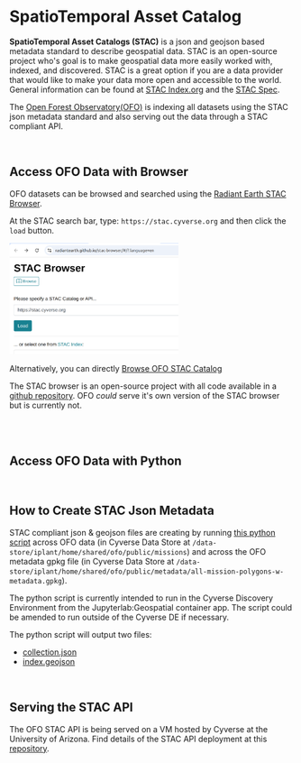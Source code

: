 # SpatioTemporal Asset Catalog

**SpatioTemporal Asset Catalogs (STAC)** is a json and geojson based metadata standard to describe geospatial data. STAC is an open-source project who's goal is to make geospatial data more easily worked with, indexed, and discovered. STAC is a great option if you are a data provider that would like to make your data more open and accessible to the world. General information can be found at [STAC Index.org](https://stacindex.org/) and the [STAC Spec](https://stacspec.org/en). 

The [Open Forest Observatory(OFO)](https://openforestobservatory.org/) is indexing all datasets using the STAC json metadata standard and also serving out the data through a STAC compliant API. 

<br/>

## Access OFO Data with Browser

OFO datasets can be browsed and searched using the [Radiant Earth STAC Browser](https://radiantearth.github.io/stac-browser/#/?.language=en). 

At the STAC search bar, type: `https://stac.cyverse.org` and then click the `load` button. 

<img src="./images/stac_browser_ofo.png" width=300>

<br/>

Alternatively, you can directly [Browse OFO STAC Catalog](https://radiantearth.github.io/stac-browser/#/external/stac.cyverse.org/)

The STAC browser is an open-source project with all code available in a [github repository](https://github.com/radiantearth/stac-browser). OFO _could_ serve it's own version of the STAC browser but is currently not. 

<br/>
<br/>

## Access OFO Data with Python

<br/>

## How to Create STAC Json Metadata

STAC compliant json & geojson files are creating by running [this python script](./scripts/STAC_creation_OFO.ipynb) across OFO data (in Cyverse Data Store at `/data-store/iplant/home/shared/ofo/public/missions`) and across the OFO metadata gpkg file (in Cyverse Data Store at `/data-store/iplant/home/shared/ofo/public/metadata/all-mission-polygons-w-metadata.gpkg`).

The python script is currently intended to run in the Cyverse Discovery Environment from the Jupyterlab:Geospatial container app. The script could be amended to run outside of the Cyverse DE if necessary. 

The python script will output two files: 

  * [collection.json](./stac_json/collection.json)
  * [index.geojson](./stac_json/index.geojson) 

<br/>

## Serving the STAC API

The OFO STAC API is being served on a VM hosted by Cyverse at the University of Arizona. Find details of the STAC API deployment at this [repository](https://github.com/cyverse-gis/cyverse-stac).







